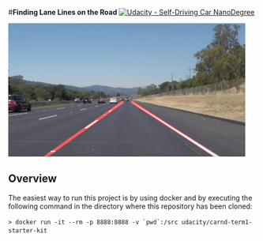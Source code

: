 #**Finding Lane Lines on the Road**
[![Udacity - Self-Driving Car NanoDegree](https://s3.amazonaws.com/udacity-sdc/github/shield-carnd.svg)](http://www.udacity.com/drive)

<img src="laneLines_thirdPass.jpg" width="480" alt="Combined Image" />

Overview
---

The easiest way to run this project is by using docker and by executing the following command
in the directory where this repository has been cloned:

``> docker run -it --rm -p 8888:8888 -v `pwd`:/src udacity/carnd-term1-starter-kit``
